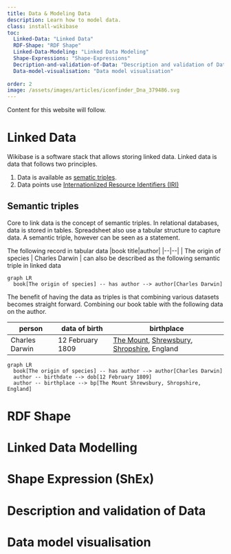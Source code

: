 ```yaml
---
title: Data & Modeling Data
description: Learn how to model data.
class: install-wikibase
toc:
  Linked-Data: "Linked Data"
  RDF-Shape: "RDF Shape"
  Linked-Data-Modeling: "Linked Data Modeling"
  Shape-Expressions: "Shape-Expressions"
  Decription-and-validation-of-Data: "Description and validation of Data"
  Data-model-visualisation: "Data model visualisation"
  
order: 2
image: /assets/images/articles/iconfinder_Dna_379486.svg
---
```

Content for this website will follow.

# Linked Data
Wikibase is a software stack that allows storing linked data. Linked data is data that follows two principles. 
1. Data is available as [sematic triples](https://en.wikipedia.org/wiki/Semantic_triple).
2. Data points use [Internationlized Resource Identifiers (IRI)](https://en.wikipedia.org/wiki/Internationalized_Resource_Identifier)

## Semantic triples
Core to link data is the concept of semantic triples. In relational databases, data is stored in tables. Spreadsheet also use a tabular structure to capture data. A semantic triple, however can be seen as a statement. 

The following record in tabular data
|book title|author|
|--|--|
| The origin of species | Charles Darwin  |
can also be described as the following semantic triple in linked data
```mermaid
graph LR
  book[The origin of species] -- has author --> author[Charles Darwin]
```
The benefit of having the data as triples is that combining various datasets becomes straight forward. 
Combining our book table with the following data on the author.

|person| data of birth | birthplace
|--|--|--|
|Charles Darwin  | 12 February 1809 | [The Mount](https://en.wikipedia.org/wiki/The_Mount,_Shrewsbury "The Mount, Shrewsbury"), [Shrewsbury](https://en.wikipedia.org/wiki/Shrewsbury "Shrewsbury"), [Shropshire](https://en.wikipedia.org/wiki/Shropshire "Shropshire"), England |

```mermaid
graph LR
  book[The origin of species] -- has author --> author[Charles Darwin]
  author -- birthdate --> dob[12 February 1809]
  author -- birthplace --> bp[The Mount Shrewsbury, Shropshire, England]
```




# RDF Shape

# Linked Data Modelling

# Shape Expression (ShEx)

# Description and validation of Data

# Data model visualisation

<!--stackedit_data:
eyJoaXN0b3J5IjpbOTUwNDg0MDIwLDEyMTU3MzkwMSwtMTEzNj
Q0NjM4XX0=
-->